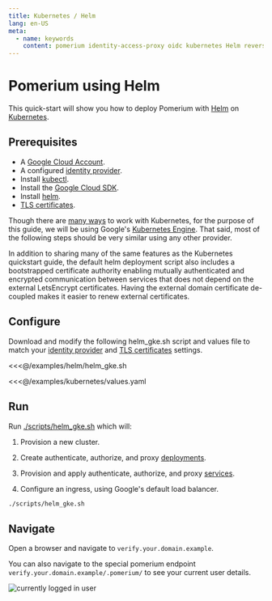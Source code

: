 ```yaml
---
title: Kubernetes / Helm
lang: en-US
meta:
  - name: keywords
    content: pomerium identity-access-proxy oidc kubernetes Helm reverse-proxy
---
```


# Pomerium using Helm

This quick-start will show you how to deploy Pomerium with [Helm](https://helm.sh) on [Kubernetes](https://kubernetes.io).

## Prerequisites

- A [Google Cloud Account](https://console.cloud.google.com/).
- A configured [identity provider].
- Install [kubectl](https://kubernetes.io/docs/tasks/tools/install-kubectl/).
- Install the [Google Cloud SDK](https://cloud.google.com/kubernetes-engine/docs/quickstart).
- Install [helm](https://helm.sh/docs/using_helm/).
- [TLS certificates].

Though there are [many ways](https://unofficial-kubernetes.readthedocs.io/en/latest/setup/pick-right-solution/) to work with Kubernetes, for the purpose of this guide, we will be using Google's [Kubernetes Engine](https://cloud.google.com/kubernetes-engine/). That said, most of the following steps should be very similar using any other provider.

In addition to sharing many of the same features as the Kubernetes quickstart guide, the default helm deployment script also includes a bootstrapped certificate authority enabling mutually authenticated and encrypted communication between services that does not depend on the external LetsEncrypt certificates. Having the external domain certificate de-coupled makes it easier to renew external certificates.

## Configure

Download and modify the following helm_gke.sh script and values file to match your [identity provider] and [TLS certificates] settings.

<<<@/examples/helm/helm_gke.sh

<<<@/examples/kubernetes/values.yaml

## Run

Run [./scripts/helm_gke.sh] which will:

1. Provision a new cluster.

1. Create authenticate, authorize, and proxy [deployments](https://cloud.google.com/kubernetes-engine/docs/concepts/deployment).

1. Provision and apply authenticate, authorize, and proxy [services](https://cloud.google.com/kubernetes-engine/docs/concepts/service).

1. Configure an ingress, using Google's default load balancer.

```bash
./scripts/helm_gke.sh
```

## Navigate

Open a browser and navigate to `verify.your.domain.example`.

You can also navigate to the special pomerium endpoint `verify.your.domain.example/.pomerium/` to see your current user details.

![currently logged in user](./img/logged-in-as.png)

[./scripts/helm_gke.sh]: https://github.com/pomerium/pomerium/tree/master/examples
[./scripts/kubernetes_gke.sh]: https://github.com/pomerium/pomerium/tree/master/examples
[example kubernetes files]: https://github.com/pomerium/pomerium/tree/master/examples
[identity provider]: ../identity-providers/readme.md
[letsencrypt]: https://letsencrypt.org/
[script]: https://github.com/pomerium/pomerium/blob/master/scripts/generate_wildcard_cert.sh
[tls certificates]: ../topics/certificates.md
